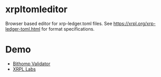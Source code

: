 # xrpltomleditor

Browser based editor for xrp-ledger.toml files. See https://xrpl.org/xrp-ledger-toml.html for format specifications.

# Demo
- [Bithomp Validator](https://dallipay.com/xrpltomleditor/?url=https://bithomp.com)
- [XRPL Labs](https://dallipay.com/xrpltomleditor/?url=validator.xrpl-labs.com)